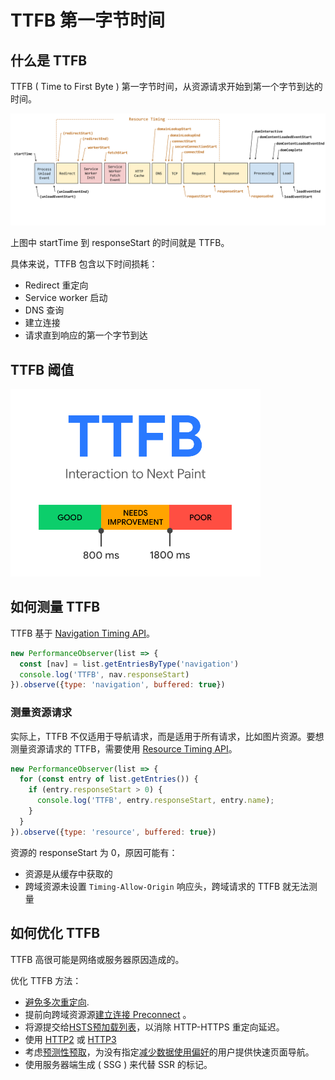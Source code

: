 # TTFB 第一字节时间

## 什么是 TTFB

TTFB ( Time to First Byte ) 第一字节时间，从资源请求开始到第一个字节到达的时间。

![](https://raw.githubusercontent.com/yamsfeer/pic-bed/master/timestamp-diagram.svg)

上图中 startTime 到 responseStart 的时间就是 TTFB。

具体来说，TTFB 包含以下时间损耗：

- Redirect 重定向
- Service worker 启动
- DNS 查询
- 建立连接
- 请求直到响应的第一个字节到达

## TTFB 阈值

<img src="https://raw.githubusercontent.com/yamsfeer/pic-bed/master/eNXaxPi9NdUVSTDRJFkV.svg" alt="良好的 TTFB 应该小于 0.8 秒" width="400" class="img-mid" />

## 如何测量 TTFB

TTFB 基于 [Navigation Timing API](https://w3c.github.io/navigation-timing/)。

```javascript
new PerformanceObserver(list => {
  const [nav] = list.getEntriesByType('navigation')
  console.log('TTFB', nav.responseStart)
}).observe({type: 'navigation', buffered: true})
```

### 测量资源请求

实际上，TTFB 不仅适用于导航请求，而是适用于所有请求，比如图片资源。要想测量资源请求的 TTFB，需要使用 [Resource Timing API](https://w3c.github.io/resource-timing/)。

```javascript
new PerformanceObserver(list => {
  for (const entry of list.getEntries()) {
    if (entry.responseStart > 0) {
      console.log('TTFB', entry.responseStart, entry.name);
    }
  }
}).observe({type: 'resource', buffered: true})
```

资源的 responseStart 为 0，原因可能有：

* 资源是从缓存中获取的
* 跨域资源未设置 `Timing-Allow-Origin` 响应头，跨域请求的 TTFB 就无法测量

## 如何优化 TTFB

TTFB 高很可能是网络或服务器原因造成的。

优化 TTFB 方法：

- [避免多次重定向](https://developer.chrome.com/docs/lighthouse/performance/redirects/).
- 提前向跨域资源源[建立连接 Preconnect](https://developer.chrome.com/docs/lighthouse/performance/uses-rel-preconnect/) 。
- 将源提交给[HSTS预加载列表](https://hstspreload.org/)，以消除 HTTP-HTTPS 重定向延迟。
- 使用 [HTTP2](https://developer.chrome.com/docs/lighthouse/best-practices/uses-http2/) 或 [HTTP3](https://en.wikipedia.org/wiki/HTTP/3)
- 考虑[预测性预取](https://web.dev/predictive-prefetching/)，为没有指定[减少数据使用偏好](https://developer.mozilla.org/docs/Web/CSS/@media/prefers-reduced-data)的用户提供快速页面导航。
- 使用服务器端生成 ( SSG ) 来代替 SSR 的标记。